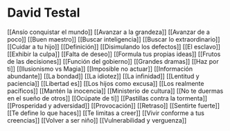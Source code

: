 # David Testal
[[Ansío conquistar el mundo]]
[[Avanzar a la grandeza]]
[[Avanzar de a poco]]
[[Buen maestro]]
[[Buscar inteligencia]]
[[Buscar lo extraordinario]]
[[Cuidar a tu hijo]]
[[Definición]]
[[Disimulando los defectos]]
[[El esclavo]]
[[Exhibir la culpa]]
[[Falta de deseo]]
[[Formula tus propias ideas]]
[[Frutos de las decisiones]]
[[Función del gobierno]]
[[Grandes dramas]]
[[Haz por ti]]
[[Ilusionismo vs Magia]]
[[Imposible no actuar]]
[[Información abundante]]
[[La bondad]]
[[La idiotez]]
[[La infinidad]]
[[Lentitud y paciencia]]
[[Libertad es]]
[[Los hijos como excusa]]
[[Los realmente pacíficos]]
[[Mantén la inocencia]]
[[Ministerio de cultura]]
[[No te duermas en el sueño de otros]]
[[Ocúpate de ti]]
[[Pastillas contra la tormenta]]
[[Prosperidad y adversidad]]
[[Provocación]]
[[Retraso]]
[[Sentirte fuerte]]
[[Te define lo que haces]]
[[Te limitas a creer]]
[[Vivir conforme a tus creencias]]
[[Volver a ser niño]]
[[Vulnerabilidad y verguenza]]














